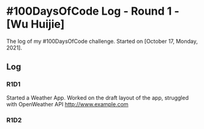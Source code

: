 # #100DaysOfCode Log - Round 1 - [Wu Huijie]

The log of my #100DaysOfCode challenge. Started on [October 17, Monday, 2021].

## Log

### R1D1 
Started a Weather App. Worked on the draft layout of the app, struggled with OpenWeather API http://www.example.com

### R1D2
